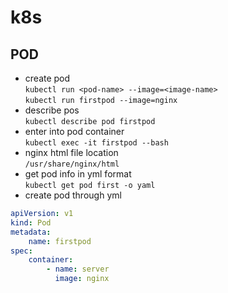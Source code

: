 # k8s

## POD
+ create pod\
`kubectl run <pod-name> --image=<image-name>`\
`kubectl run firstpod --image=nginx`
+ describe pos\
`kubectl describe pod firstpod`
+ enter into pod container\
`kubectl exec -it firstpod --bash`
+ nginx html file location\
`/usr/share/nginx/html`
+ get pod info in yml format\
`kubectl get pod first -o yaml`
+ create pod through yml
```yml
apiVersion: v1
kind: Pod
metadata: 
    name: firstpod
spec:
    container:
        - name: server
          image: nginx
